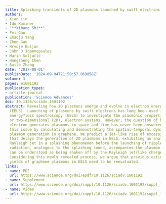 ```yaml
---
title: Splashing transients of 2D plasmons launched by swift electrons
authors:
- Xiao Lin
- Ido Kaminer
- "**Xihang Shi**"
- Fei Gao
- Zhaoju Yang
- Zhen Gao
- Hrvoje Buljan
- John D Joannopoulos
- Marin Soljačić
- Hongsheng Chen
- Baile Zhang
date: '2017-08-01'
publishDate: '2024-09-04T21:50:57.069858Z'
volume: 3
pages: e1601192 
publication_types:
- article-journal
publication: 'Science Advances'
doi: 10.1126/sciadv.1601192
abstract: Revealing how 2D plasmons emerge and evolve in electron energy?loss spectroscopy
  (EELS). Launching of plasmons by swift electrons has long been used in electron
  energy?loss spectroscopy (EELS) to investigate the plasmonic properties of ultrathin,
  or two-dimensional (2D), electron systems. However, the question of how a swift
  electron generates plasmons in space and time has never been answered. We address
  this issue by calculating and demonstrating the spatial-temporal dynamics of 2D
  plasmon generation in graphene. We predict a jet-like rise of excessive charge concentration
  that delays the generation of 2D plasmons in EELS, exhibiting an analog to the hydrodynamic
  Rayleigh jet in a splashing phenomenon before the launching of ripples. The photon
  radiation, analogous to the splashing sound, accompanies the plasmon emission and
  can be understood as being shaken off by the Rayleigh jet?like charge concentration.
  Considering this newly revealed process, we argue that previous estimates on the
  yields of graphene plasmons in EELS need to be reevaluated.
links:
- name: PDF
  url: https://www.science.org/doi/epdf/10.1126/sciadv.1601192
- name: Supplement
  url: https://www.science.org/doi/suppl/10.1126/sciadv.1601192/suppl_file/1601192_sm.pdf
- name: Video
  url: https://www.science.org/doi/suppl/10.1126/sciadv.1601192/suppl_file/1601192_movie_s1.mov
---
```


